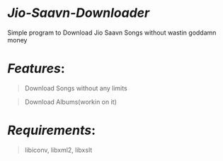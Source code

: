 # *Jio-Saavn-Downloader*

Simple program to Download Jio Saavn Songs without wastin goddamn money


# _Features_:

 > Download Songs without any limits
 
 > Download Albums(workin on it)

# _Requirements_:

 > libiconv, libxml2, libxslt
